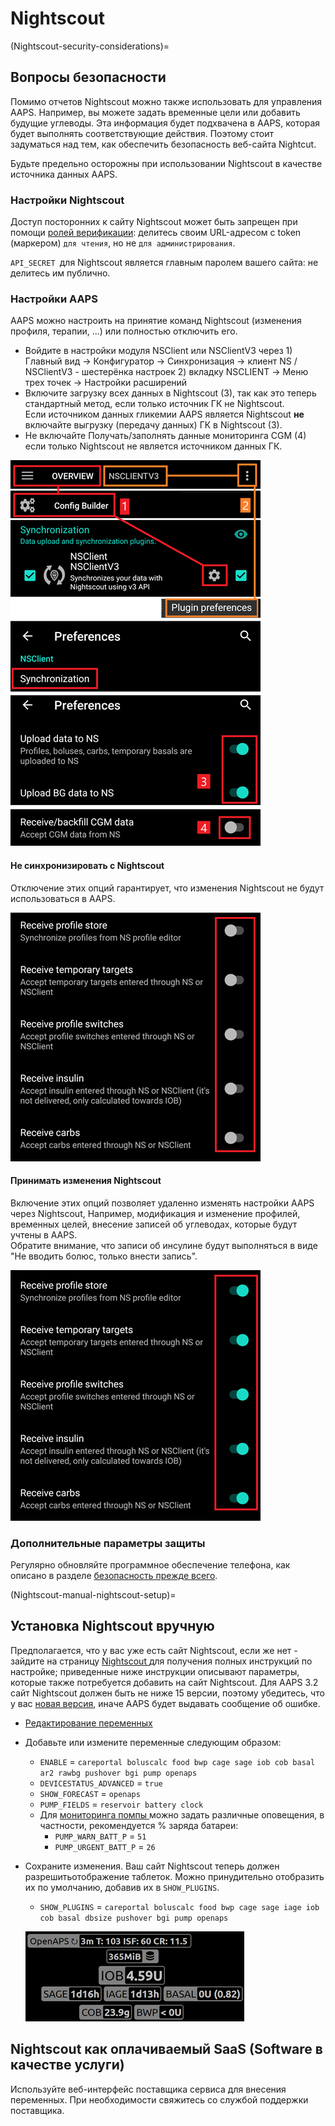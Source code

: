 # Nightscout

(Nightscout-security-considerations)=

## Вопросы безопасности

Помимо отчетов Nightscout можно также использовать для управления AAPS. Например, вы можете задать временные цели или добавить будущие углеводы. Эта информация будет подхвачена в AAPS, которая будет выполнять соответствующие действия. Поэтому стоит задуматься над тем, как обеспечить безопасность веб-сайта Nightcut.

Будьте предельно осторожны при использовании Nightscout в качестве источника данных AAPS.

### Настройки Nightscout

Доступ посторонних к сайту Nightscout может быть запрещен при помощи [ролей верификации](https://nightscout.github.io/nightscout/security): делитесь своим URL-адресом с token (маркером) `для чтения`, но не `для администрирования`.

`API_SECRET `для Nightscout является главным паролем вашего сайта: не делитесь им публично.

### Настройки AAPS

AAPS можно настроить на принятие команд Nightscout (изменения профиля, терапии, ...) или полностью отключить его.

* Войдите в настройки модуля NSClient или NSClientV3 через 1) Главный вид -> Конфигуратор -> Синхронизация -> клиент NS / NSClientV3 - шестерёнка настроек 2) вкладку NSCLIENT -> Меню трех точек -> Настройки расширений
* Включите загрузку всех данных в Nightscout (3), так как это теперь стандартный метод, если только источник ГК не Nightscout.  
  Если источником данных гликемии AAPS является Nightscout **не** включайте выгрузку (передачу данных) ГК в Nightscout (3).
* Не включайте Получать/заполнять данные мониторинга CGM (4) если только Nightscout не является источником данных ГК.

![Только выгрузка в Nightscout](../images/NSsafety.png)

#### Не синхронизировать с Nightscout

Отключение этих опций гарантирует, что изменения Nightscout не будут использоваться в AAPS.

![Только выгрузка в Nightscout](../images/NSsafety2.png)

#### Принимать изменения Nightscout

Включение этих опций позволяет удаленно изменять настройки AAPS через Nightscout, Например, модификация и изменение профилей, временных целей, внесение записей об углеводах, которые будут учтены в AAPS.  
Обратите внимание, что записи об инсулине будут выполняться в виде "Не вводить болюс, только внести запись".

![Только выгрузка в Nightscout](../images/NSsafety3.png)

### Дополнительные параметры защиты

Регулярно обновляйте программное обеспечение телефона, как описано в разделе [ безопасность прежде всего](../Getting-Started/Safety-first.md).

(Nightscout-manual-nightscout-setup)=

## Установка Nightscout вручную

Предполагается, что у вас уже есть сайт Nightscout, если же нет - зайдите на страницу [ Nightscout ](http://nightscout.github.io/nightscout/new_user/) для получения полных инструкций по настройке; приведенные ниже инструкции описывают параметры, которые также потребуется добавить на сайт Nightscout. Для AAPS 3.2 сайт Nightscout должен быть не ниже 15 версии, поэтому убедитесь, что у вас [новая версия](https://nightscout.github.io/update/update/#updating-your-site-to-the-latest-version), иначе AAPS будет выдавать сообщение об ошибке.

* [Редактирование переменных](https://nightscout.github.io/nightscout/setup_variables/#nightscout-configuration)

* Добавьте или измените переменные следующим образом:
  
  * ` ENABLE ` = ` careportal boluscalc food bwp cage sage iob cob basal ar2 rawbg pushover bgi pump openaps `
  * ` DEVICESTATUS_ADVANCED ` = ` true `
  * `SHOW_FORECAST` = `openaps`
  * `PUMP_FIELDS` = `reservoir battery clock`
  * Для [ мониторинга помпы ](https://github.com/nightscout/cgm-remote-monitor#pump-pump-monitoring) можно задать различные оповещения, в частности, рекомендуется % заряда батареи: 
    * ` PUMP_WARN_BATT_P ` = ` 51 `
    * ` PUMP_URGENT_BATT_P ` = ` 26 ` 

* Сохраните изменения. Ваш сайт Nightscout теперь должен разрешитьотображение таблеток. Можно принудительно отобразить их по умолчанию, добавив их в `SHOW_PLUGINS`.
  
  * ` SHOW_PLUGINS ` = ` careportal boluscalc food bwp cage sage iage iob cob basal dbsize pushover bgi pump openaps `
  
  ![Таблетки Nightscout](../images/nightscout1.png)

## Nightscout как оплачиваемый SaaS (Software в качестве услуги)

Используйте веб-интерфейс поставщика сервиса для внесения переменных. При необходимости свяжитесь со службой поддержки поставщика.